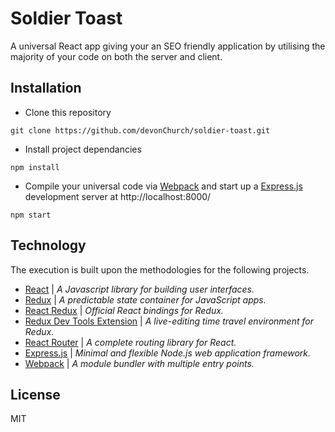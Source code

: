 # Soldier Toast

A universal React app giving your an SEO friendly application by utilising the majority of your code on both the server and client.

## Installation

- Clone this repository
```
git clone https://github.com/devonChurch/soldier-toast.git
```

- Install project dependancies
```
npm install
```

- Compile your universal code via [Webpack](https://webpack.github.io/) and start up a [Express.js](http://expressjs.com/) development server at http://localhost:8000/
```
npm start
```

## Technology

The execution is built upon the methodologies for the following projects.

- [React](https://facebook.github.io/react/) | *A Javascript library for building user interfaces.*
- [Redux](http://redux.js.org/) | *A predictable state container for JavaScript apps.*
- [React Redux](https://github.com/reactjs/react-redux) | *Official React bindings for Redux.*
- [Redux Dev Tools Extension](https://github.com/zalmoxisus/redux-devtools-extension) | *A live-editing time travel environment for Redux.*
- [React Router](https://github.com/reactjs/react-router) | *A complete routing library for React.*
- [Express.js](http://expressjs.com/) | *Minimal and flexible Node.js web application framework.*
- [Webpack](https://webpack.github.io/) | *A module bundler with multiple entry points.*

## License

MIT
